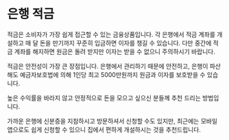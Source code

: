 # 은행 적금
적금은 소비자가 가장 쉽게 접근할 수 있는 금융상품입니다. 각 은행에서 적금 계좌를 개설하고 매 달 돈을 만기까지 꾸준히 입금하면 이자를 챙길 수 있습니다. 다만 중간에 적금 계좌를 해지하면 원금은 돌려 받지만 이자는 받을 수 없으니 주의하시기 바랍니다. 

적금은 안전성이 가장 큰 장점입니다. 은행에서 관리하기 때문에 안전하고, 은행이 파산해도 예금자보호법에 의해 1인당 최고 5000만원까지 원금과 이자를 보호받을 수 있습니다.

높은 수익률을 바라지 않고 안정적으로 돈을 모으고 싶으신 분들께 추천 드리는 방법입니다.

가까운 은행에 신분증을 지참하시고 방문하셔서 신청할 수도 있지만, 최근에는 모바일 앱으로도 쉽게 신청할 수 있으니 집에서 편하게 개설하시는 것을 추천드립니다.
